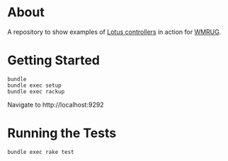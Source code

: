 # About

A repository to show examples of [Lotus controllers](http://lotusrb.org/guides/actions/overview/) in action for [WMRUG](http://www.meetup.com/West-Midlands-Ruby-User-Group-WMRUG/).

# Getting Started

    bundle
    bundle exec setup
    bundle exec rackup
    
Navigate to http://localhost:9292    

# Running the Tests

    bundle exec rake test
